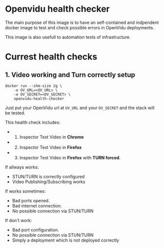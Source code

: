 # Openvidu health checker

The main purpose of this image is to have an self-contained and indpendent docker image to test and check possible errors in OpenVidu deployments.

This image is also usefull to automation tests of infrastructure.

# Currest health checks

## 1. Video working and Turn correctly setup

```
docker run --shm-size 2g \
    -e OV_URL=<OV_URL> \
    -e OV_SECRET=<OV_SECRET> \
    openvidu-health-checker
```

Just put your OpenVidu url at `OV_URL` and your `OV_SECRET` and the stack will be tested.

This health check includes:

- 1. Inspector Test Video in **Chrome**
- 2. Inspector Test Video in **Firefox**
- 3. Inspector Test Video in **Firefox** with **TURN forced**.

If allways works:

- STUN/TURN is correctly configured
- Video Publishing/Subscribing works

If works sometimes:

- Bad ports opened.
- Bad internet connection.
- No possible connection via STUN/TURN

If don't work:

- Bad port configuration.
- No possible connection via STUN/TURN
- Simply a deployment which is not deployed correctly
